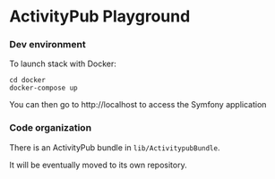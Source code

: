 ActivityPub Playground
==============

### Dev environment

To launch stack with Docker:

```
cd docker
docker-compose up
```

You can then go to http://localhost to access the Symfony application

### Code organization

There is an ActivityPub bundle in `lib/ActivitypubBundle`.

It will be eventually moved to its own repository.